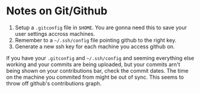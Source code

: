 # Notes on Git/Github

1. Setup a `.gitconfig` file in `$HOME`. You are gonna need this to save your user settings accross machines.
1. Remember to a `~/.ssh/config` file pointing github to the right key.
1. Generate a new ssh key for each machine you access github on.

If you have your `.gitconfig` and `~/.ssh/config` and seeming everything else working and your commits are being uploaded, but your commits arn't being shown on your contributions bar, check the commit dates.  The time on the machine you commited from might be out of sync. This seems to throw off github's contributions graph.
